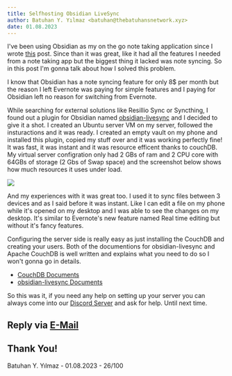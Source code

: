 ```yaml
---
title: Selfhosting Obsidian LiveSync
author: Batuhan Y. Yılmaz <batuhan@thebatuhansnetwork.xyz>
date: 01.08.2023
---
```

I've been using Obsidian as my on the go note taking application since I wrote [this](https://thebatuhansnetwork.xyz/i-switched-to-obsidian/) post.
Since than it was great, like it had all the features I needed from a note taking app but the biggest thing it lacked was note syncing. So in this post I'm gonna talk about how I solved this problem.

I know that Obsidian has a note syncing feature for only 8$ per month but the reason I left Evernote was paying for simple features and I paying for Obsidian left no reason for switching from Evernote. 

While searching for external solutions like Resillio Sync or Syncthing, I found out a plugin for Obsidian named [obsidian-livesync]() and I decided to give it a shot. I created an Ubuntu server VM on my server, followed the insturactions and it was ready. I created an empty vault on my phone and installed this plugin, copied my stuff over and it was working perfectly fine! It was fast, it was instant and it was resource efficent thanks to couchDB. My virtual server configration only had 2 GBs of ram and 2 CPU core with 64GBs of storage (2 Gbs of Swap space) and the screenshot below shows how much resources it uses under load.

![](https://cdn.discordapp.com/attachments/789025765055791104/1135913219131715664/Screenshot_from_2023-08-01_13.58.41.png)

And my experiences with it was great too. I used it to sync files between 3 devices and as I said before it was instant. Like I can edit a file on my phone while it's opened on my desktop and I was able to see the changes on my desktop. It's similar to Evernote's new feature named Real time editing but without it's fancy features. 

Configuring the server side is really easy as just installing the CouchDB and creating your users. Both of the documentions for obsidian-livesync and Apache CouchDB is well written and explains what you need to do so I won't gonna go in details.
- [CouchDB Documents](https://docs.couchdb.org/en/stable/install/unix.html#installing)
- [obsidian-livesync Documents](https://github.com/vrtmrz/obsidian-livesync/blob/main/docs/quick_setup.md)

So this was it, if you need any help on setting up your server you can always come into our [Discord Server](https://discord.gg/5p27ZdzQzF) and ask for help. Until next time.

## Reply via [E-Mail](mailto://batuhan@thebatuhansnetwork.xyz)
## Thank You!
Batuhan Y. Yılmaz - 01.08.2023 - 26/100
